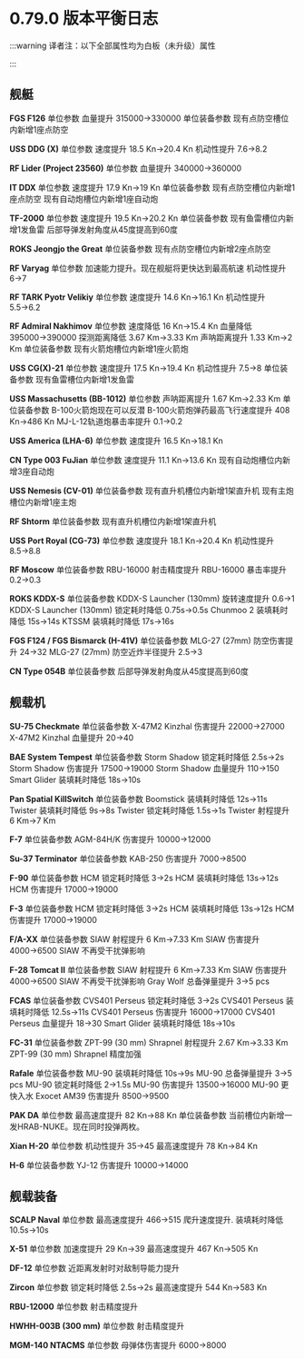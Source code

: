# 0.79.0 版本平衡日志

<InfoCard name="北望" showAvatar="true" who="游戏版主/管理员" title="平衡日志翻译" description="" avatarlink="https://statics.netfox.wiki/20240308/b_00512e35fc0872cc851a13c25dbf1342.5tqrrzhd7k.webp"/>

:::warning 译者注：以下全部属性均为白板（未升级）属性

:::

## 舰艇

**FGS F126**
单位参数
血量提升 315000→330000
单位装备参数
现有点防空槽位内新增1座点防空

**USS DDG (X)**
单位参数
速度提升 18.5 Kn→20.4 Kn
机动性提升 7.6→8.2

**RF Lider (Project 23560)**
单位参数
血量提升 340000→360000

**IT DDX**
单位参数
速度提升 17.9 Kn→19 Kn
单位装备参数
现有点防空槽位内新增1座点防空
现有自动炮槽位内新增1座自动炮

**TF-2000**
单位参数
速度提升 19.5 Kn→20.2 Kn
单位装备参数
现有鱼雷槽位内新增1发鱼雷
后部导弹发射角度从45度提高到60度

**ROKS Jeongjo the Great**
单位装备参数
现有点防空槽位内新增2座点防空

**RF Varyag**
单位参数
加速能力提升。现在舰艇将更快达到最高航速
机动性提升 6→7

**RF TARK Pyotr Velikiy**
单位参数
速度提升 14.6 Kn→16.1 Kn
机动性提升 5.5→6.2

**RF Admiral Nakhimov**
单位参数
速度降低 16 Kn→15.4 Kn
血量降低 395000→390000
探测距离降低 3.67 Km→3.33 Km
声呐距离提升 1.33 Km→2 Km
单位装备参数
现有火箭炮槽位内新增1座火箭炮

**USS CG(X)-21**
单位参数
速度提升 17.5 Kn→19.4 Kn
机动性提升 7.5→8
单位装备参数
现有鱼雷槽位内新增1发鱼雷

**USS Massachusetts (BB-1012)**
单位参数
声呐距离提升 1.67 Km→2.33 Km
单位装备参数
B-100火箭炮现在可以反潜
B-100火箭炮弹药最高飞行速度提升 408 Kn→486 Kn
MJ-L-12轨道炮暴击率提升 0.1→0.2

**USS America (LHA-6)**
单位参数
速度提升 16.5 Kn→18.1 Kn

**CN Type 003 FuJian**
单位参数
速度提升 11.1 Kn→13.6 Kn
现有自动炮槽位内新增3座自动炮

**USS Nemesis (CV-01)**
单位装备参数
现有直升机槽位内新增1架直升机
现有主炮槽位内新增1座主炮

**RF Shtorm**
单位装备参数
现有直升机槽位内新增1架直升机

**USS Port Royal (CG-73)**
单位参数
速度提升 18.1 Kn→20.4 Kn
机动性提升 8.5→8.8

**RF Moscow**
单位装备参数
RBU-16000 射击精度提升
RBU-16000 暴击率提升 0.2→0.3

**ROKS KDDX-S**
单位装备参数
KDDX-S Launcher (130mm) 旋转速度提升 0.6→1
KDDX-S Launcher (130mm) 锁定耗时降低 0.75s→0.5s
Chunmoo 2 装填耗时降低 15s→14s
KTSSM 装填耗时降低 17s→16s

**FGS F124 / FGS Bismarck (H-41V)**
单位装备参数
MLG-27 (27mm) 防空伤害提升 24→32
MLG-27 (27mm) 防空近炸半径提升 2.5→3

**CN Type 054B**
单位装备参数
后部导弹发射角度从45度提高到60度

## 舰载机

**SU-75 Checkmate**
单位装备参数
Х-47М2 Kinzhal 伤害提升 22000→27000
Х-47М2 Kinzhal 血量提升 20→40

**BAE System Tempest**
单位装备参数
Storm Shadow 锁定耗时降低 2.5s→2s
Storm Shadow 伤害提升 17500→19000
Storm Shadow 血量提升 110→150
Smart Glider 装填耗时降低 18s→10s

**Pan Spatial KillSwitch**
单位装备参数
Boomstick 装填耗时降低 12s→11s
Twister 装填耗时降低 9s→8s
Twister 锁定耗时降低 1.5s→1s
Twister 射程提升 6 Km→7 Km

**F-7**
单位装备参数
AGM-84H/K 伤害提升 10000→12000

**Su-37 Terminator**
单位装备参数
KAB-250 伤害提升 7000→8500

**F-90**
单位装备参数
HCM 锁定耗时降低 3→2s
HCM 装填耗时降低 13s→12s
HCM 伤害提升 17000→19000

**F-3**
单位装备参数
HCM 锁定耗时降低 3→2s
HCM 装填耗时降低 13s→12s
HCM 伤害提升 17000→19000

**F/A-XX**
单位装备参数
SIAW 射程提升 6 Km→7.33 Km
SIAW 伤害提升 4000→6500
SIAW 不再受干扰弹影响

**F-28 Tomcat II**
单位装备参数
SIAW 射程提升 6 Km→7.33 Km
SIAW 伤害提升 4000→6500
SIAW 不再受干扰弹影响
Gray Wolf 总备弹量提升 3→5 pcs

**FCAS**
单位装备参数
CVS401 Perseus 锁定耗时降低 3→2s
CVS401 Perseus 装填耗时降低 12.5s→11s
CVS401 Perseus 伤害提升 16000→17000
CVS401 Perseus 血量提升 18→30
Smart Glider 装填耗时降低 18s→10s

**FC-31**
单位装备参数
ZPT-99 (30 mm) Shrapnel 射程提升 2.67 Km→3.33 Km
ZPT-99 (30 mm) Shrapnel 精度加强

**Rafale**
单位装备参数
MU-90 装填耗时降低 10s→9s
MU-90 总备弹量提升 3→5 pcs
MU-90 锁定耗时降低 2→1.5s
MU-90 伤害提升 13500→16000
MU-90 更快入水
Exocet AM39 伤害提升 8500→9500

**PAK DA**
单位参数
最高速度提升 82 Kn→88 Kn
单位装备参数
当前槽位内新增一发HRAB-NUKE。现在同时投弹两枚。

**Xian H-20**
单位参数
机动性提升 35→45
最高速度提升 78 Kn→84 Kn

**H-6**
单位装备参数
YJ-12 伤害提升 10000→14000

## 舰载装备

**SCALP Naval**
单位参数
最高速度提升 466→515
爬升速度提升.
装填耗时降低 10.5s→10s

**X-51**
单位参数
加速度提升 29 Kn→39
最高速度提升 467 Kn→505 Kn

**DF-12**
单位参数
近距离发射时对敌制导能力提升

**Zircon**
单位参数
锁定耗时降低 2.5s→2s
最高速度提升 544 Kn→583 Kn

**RBU-12000**
单位参数
射击精度提升

**HWHH-003B (300 mm)**
单位参数
射击精度提升

**MGM-140 NTACMS**
单位参数
母弹体伤害提升 6000→8000
